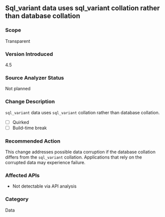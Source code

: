## Sql_variant data uses sql_variant collation rather than database collation

### Scope
Transparent

### Version Introduced
4.5

### Source Analyzer Status
Not planned

### Change Description
`sql_variant` data uses `sql_variant` collation rather than database collation.

- [ ] Quirked
- [ ] Build-time break

### Recommended Action
This change addresses possible data corruption if the database collation differs from the `sql_variant` collation. Applications that rely on the corrupted data may experience failure.

### Affected APIs
* Not detectable via API analysis

### Category
Data

<!-- breaking change id: 72 -->
